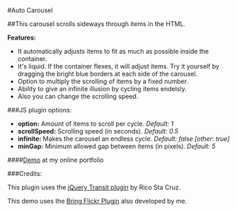 #Auto Carousel

##This carousel scrolls sideways through items in the HTML.

**Features:**

+ It automatically adjusts items to fit as much as possible inside the container.
+ It's liquid. If the container flexes, it will adjust items. Try it yourself by dragging the bright blue borders at each side of the carousel.
+ Option to multiply the scrolling of items by a fixed number.
+ Ability to give an infinite illusion by cycling items endelsly.
+ Also you can change the scrolling speed.

###JS plugin options:

+ **option:** Amount of items to scroll per cycle. *Default: 1*
+ **scrollSpeed:** Scrolling speed (in seconds). *Default: 0.5*
+ **infinite:** Makes the carousel an endless cycle. *Default: false [other: true]*
+ **minGap:** Minimum allowed gap between items (in pixels). *Default: 5*

####[Demo](http://jdmedina.com/javascript/carousel/ "Online demo") at my online portfolio

###Credits:

This plugin uses the [jQuery Transit plugin](http://ricostacruz.com/jquery.transit/ "jQuery Transit plugin website") by Rico Sta Cruz.

This demo uses the [Bring Flickr Plugin](https://github.com/jdmedina/js/tree/master/bringFlickr "Bring Flickr Plugin") also developed by me.
